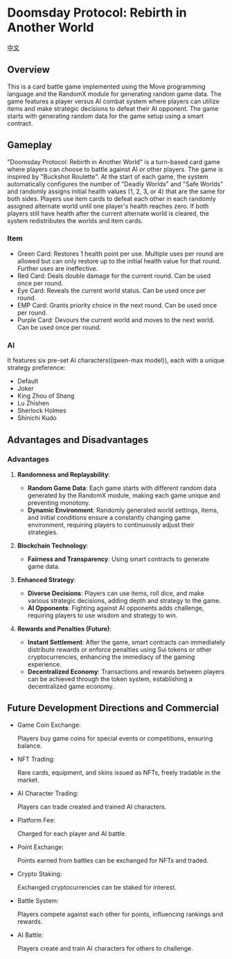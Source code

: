 # Doomsday Protocol: Rebirth in Another World
[中文](https://github.com/xiaodi007/random-x/blob/main/README-zh.md)
## Overview

This is a card battle game implemented using the Move programming language and the RandomX module for generating random game data. The game features a player versus AI combat system where players can utilize items and make strategic decisions to defeat their AI opponent. The game starts with generating random data for the game setup using a smart contract.

## Gameplay

"Doomsday Protocol: Rebirth in Another World" is a turn-based card game where players can choose to battle against AI or other players. The game is inspired by "Buckshot Roulette". At the start of each game, the system automatically configures the number of "Deadly Worlds" and "Safe Worlds" and randomly assigns initial health values (1, 2, 3, or 4) that are the same for both sides. Players use item cards to defeat each other in each randomly assigned alternate world until one player's health reaches zero. If both players still have health after the current alternate world is cleared, the system redistributes the worlds and item cards.

### Item
- Green Card: Restores 1 health point per use. Multiple uses per round are allowed but can only restore up to the initial health value for that round. Further uses are ineffective.
- Red Card: Deals double damage for the current round. Can be used once per round.
- Eye Card: Reveals the current world status. Can be used once per round.
- EMP Card: Grants priority choice in the next round. Can be used once per round.
- Purple Card: Devours the current world and moves to the next world. Can be used once per round.

### AI
It features six pre-set AI characters((qwen-max model)), each with a unique strategy preference:
- Default
- Joker
- King Zhou of Shang
- Lu Zhishen
- Sherlock Holmes
- Shinichi Kudo



## Advantages and Disadvantages

### Advantages

1. **Randomness and Replayability**:
   - **Random Game Data**: Each game starts with different random data generated by the RandomX module, making each game unique and preventing monotony.
   - **Dynamic Environment**: Randomly generated world settings, items, and initial conditions ensure a constantly changing game environment, requiring players to continuously adjust their strategies.

2. **Blockchain Technology**:
   - **Fairness and Transparency**: Using smart contracts to generate game data.

3. **Enhanced Strategy**:
   - **Diverse Decisions**: Players can use items, roll dice, and make various strategic decisions, adding depth and strategy to the game.
   - **AI Opponents**: Fighting against AI opponents adds challenge, requiring players to use wisdom and strategy to win.


4. **Rewards and Penalties (Future)**:
   - **Instant Settlement**: After the game, smart contracts can immediately distribute rewards or enforce penalties using Sui tokens or other cryptocurrencies, enhancing the immediacy of the gaming experience.
   - **Decentralized Economy**: Transactions and rewards between players can be achieved through the token system, establishing a decentralized game economy.


## Future Development Directions and Commercial

- Game Coin Exchange: 
  
    Players buy game coins for special events or competitions, ensuring balance.

- NFT Trading: 
  
    Rare cards, equipment, and skins issued as NFTs, freely tradable in the market.

- AI Character Trading: 

    Players can trade created and trained AI characters.

- Platform Fee: 

    Charged for each player and AI battle.

- Point Exchange: 

    Points earned from battles can be exchanged for NFTs and traded.

- Crypto Staking: 

    Exchanged cryptocurrencies can be staked for interest.

- Battle System: 

    Players compete against each other for points, influencing rankings and rewards.

- AI Battle: 

    Players create and train AI characters for others to challenge.


